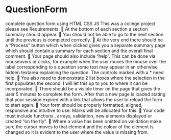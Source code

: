 # QuestionForm
complete question form using HTML CSS JS
This was a college project please see Requirements:
	At the bottom of each section a section summary should appear. 
	You should not be able to go to the next section until the previous is completed correctly.
	At the very end there should be a “Process” button which when clicked gives you a separate summary page which should contain a summary for each section and the overall final comment. 
	Your page should also include “help”. This can be done via mouseovers or clicks, for example when the user moves the mouse over the label corresponding to a question some text may appear in an otherwise hidden textarea explaining the question. The controls marked with a * need help.
	You also need to demonstrate 2 list boxes where the selection in the first populates the second. I will let this up to you to where it can be incorporated.
	There should be a visible timer on the page that gives the user 5 minutes to complete the form. After that a new page is loaded stating that your session expired with a link that allows the user to reload the form to start again.
	Your form should be properly formatted, aligned, responsive and intuitive to use. Marks will be allocated for this.
	Your code must include functions , arrays, validation, new elements displayed or created “on the fly”. 
	Where a value has been omitted on validation make sure the cursor moves to that element and the colour of the element is changed so it is evident to the user where the value is missing from.

